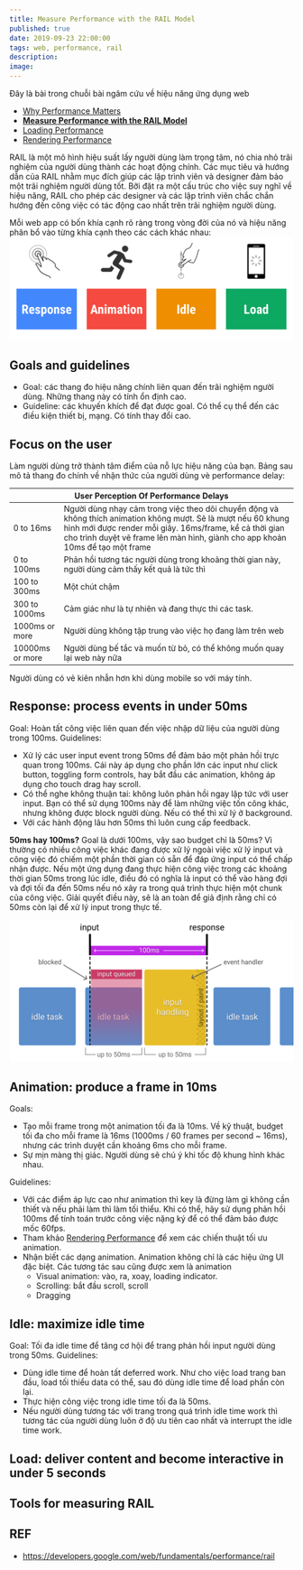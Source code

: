 ```yaml
---
title: Measure Performance with the RAIL Model
published: true
date: 2019-09-23 22:00:00
tags: web, performance, rail
description:
image:
---
```


Đây là bài trong chuỗi bài ngâm cứu về hiệu năng ứng dụng web

- [Why Performance Matters](https://thunguyen1012.github.io/posts/web_performance_why_it_matters.html)
- **[Measure Performance with the RAIL Model](https://thunguyen1012.github.io/posts/web_performance_rail.html)**
- [Loading Performance](https://thunguyen1012.github.io/posts/web_performance_loading_performance.html)
- [Rendering Performance](https://thunguyen1012.github.io/posts/web_performance_rendering_performance.html)

RAIL là một mô hình hiệu suất lấy người dùng làm trọng tâm, nó chia nhỏ trãi nghiệm của người dùng thành các hoạt động chính. Các mục tiêu và hướng dẫn của RAIL nhằm mục đích giúp các lập trình viên và designer đảm bảo một trãi nghiệm người dùng tốt. Bỡi đặt ra một cấu trúc cho việc suy nghĩ về hiệu năng, RAIL cho phép các designer và các lập trình viên chắc chắn hướng đến công việc có tác động cao nhất trên trãi nghiệm người dùng.

Mỗi web app có bốn khía cạnh rõ ràng trong vòng đời của nó và hiệu năng phân bổ vào từng khía cạnh theo các cách khác nhau:
![4 part of RAIL performance model](./img/rail.png '4 part of RAIL performance model')

## Goals and guidelines

- Goal: các thang đo hiệu năng chính liên quan đến trãi nghiệm người dùng. Những thang này có tính ổn định cao.
- Guideline: các khuyến khích để đạt được goal. Có thể cụ thể đến các điều kiện thiết bị, mạng. Có tính thay đổi cao.

## Focus on the user

Làm người dùng trở thành tâm điểm của nỗ lực hiệu năng của bạn. Bảng sau mô tả thang đo chính về nhận thức của người dùng vè performance delay:

<table>
  <thead>
      <tr>
          <th colspan=2>User Perception Of Performance Delays</th>
      </tr>
  </thead>
  <tbody>
    <tr>
      <td>0 to 16ms</td>
      <td>Người dùng nhạy cảm trong việc theo dõi chuyển động và không thích animation không mượt. Sẽ là mượt nếu 60 khung hình mới được render mỗi giây. 16ms/frame, kể cả thời gian cho trình duyệt vẽ frame lên màn hình, giành cho app khoản 10ms để tạo một frame</td>
    </tr>
    <tr>
      <td>0 to 100ms</td>
      <td>Phản hồi tương tác người dùng trong khoảng thời gian này, người dùng cảm thấy kết quả là tức thì</td>
    </tr>
    <tr>
      <td>100 to 300ms</td>
      <td>Một chút chậm</td>
    </tr>
    <tr>
      <td>300 to 1000ms</td>
      <td>Cảm giác như là tự nhiên và đang thực thi các task.</td>
    </tr>
    <tr>
      <td>1000ms or more</td>
      <td>Người dùng không tập trung vào việc họ đang làm trên web</td>
    </tr>
    <tr>
      <td>10000ms or more</td>
      <td>Người dùng bế tắc và muốn từ bỏ, có thể không muốn quay lại web này nữa</td>
    </tr>
  </tbody>
</table>

Người dùng có vẻ kiên nhẫn hơn khi dùng mobile so với máy tính.

## Response: process events in under 50ms

Goal: Hoàn tất công việc liên quan đến việc nhập dữ liệu của người dùng trong 100ms.
Guidelines:

- Xử lý các user input event trong 50ms để đảm bảo một phản hồi trực quan trong 100ms. Cái này áp dụng cho phần lớn các input như click button, toggling form controls, hay bắt đầu các animation, không áp dụng cho touch drag hay scroll.
- Có thể nghe không thuận tai: không luôn phản hồi ngay lập tức với user input. Bạn có thể sử dụng 100ms này để làm những việc tốn công khác, nhưng không được block người dùng. Nếu có thể thì xử lý ở background.
- Với các hành động lâu hơn 50ms thì luôn cung cấp feedback.

**50ms hay 100ms?**
Goal là dưới 100ms, vậy sao budget chỉ là 50ms? Vì thường có nhiều công việc khác đang được xử lý ngoài việc xử lý input và công việc đó chiếm một phần thời gian có sẵn để đáp ứng input có thể chấp nhận được. Nếu một ứng dụng đang thực hiện công việc trong các khoảng thời gian 50ms trong lúc idle, điều đó có nghĩa là input có thể vào hàng đợi và đợi tối đa đến 50ms nếu nó xảy ra trong quá trình thực hiện một chunk của công việc. Giải quyết điều này, sẽ là an toàn để giả định rằng chỉ có 50ms còn lại để xử lý input trong thực tế.

![How idle tasks affect input response budget.](./img/rail-response-details.png 'How idle tasks affect input response budget.')

## Animation: produce a frame in 10ms

Goals:

- Tạo mỗi frame trong một animation tối đa là 10ms. Về kỹ thuật, budget tối đa cho mỗi frame là 16ms (1000ms / 60 frames per second ~ 16ms), nhưng các trình duyệt cần khoảng 6ms cho mỗi frame.
- Sự mịn màng thị giác. Người dùng sẽ chú ý khi tốc độ khung hình khác nhau.

Guidelines:

- Với các điểm áp lực cao như animation thì key là đừng làm gì không cần thiết và nếu phải làm thì làm tối thiểu. Khi có thể, hãy sử dụng phản hồi 100ms để tính toán trước công việc nặng ký để có thể đảm bảo được mốc 60fps.
- Tham khảo [Rendering Performance](https://thunguyen1012.github.io/posts/web_performance_rendering_performance.html) để xem các chiến thuật tối ưu animation.
- Nhận biết các dạng animation. Animation không chỉ là các hiệu ứng UI đặc biệt. Các tương tác sau cũng được xem là animation
  - Visual animation: vào, ra, xoay, loading indicator.
  - Scrolling: bắt đầu scroll, scroll
  - Dragging

## Idle: maximize idle time
Goal: Tối đa idle time để tăng cơ hội để trang phản hồi input người dùng trong 50ms.
Guidelines:
- Dùng idle time để hoàn tất deferred work. Như cho việc load trang ban đầu, load tối thiểu data có thể, sau đó dùng idle time để load phần còn lại.
- Thực hiện công việc trong idle time tối đa là 50ms.
- Nếu người dùng tương tác với trang trong quá trình idle time work thì tương tác của người dùng luôn ở độ ưu tiên cao nhất và interrupt the idle time work.

## Load: deliver content and become interactive in under 5 seconds


## Tools for measuring RAIL

## REF

- https://developers.google.com/web/fundamentals/performance/rail
